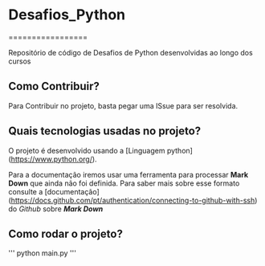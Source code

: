 # Desafios_Python
=================

Repositório de código de Desafios de Python desenvolvidas ao longo dos cursos

Como Contribuir?
----------------

Para Contribuir no projeto, basta pegar uma ISsue para ser resolvida.

Quais tecnologias usadas no projeto?
------------------------------------

O projeto é desenvolvido usando a [Linguagem python] (https://www.python.org/).

Para a documentação iremos usar uma ferramenta para processar **Mark Down**
que ainda não foi definida. Para saber mais sobre esse formato consulte a [documentação] (https://docs.github.com/pt/authentication/connecting-to-github-with-ssh) do *Github* sobre ***Mark Down***

Como rodar o projeto?
---------------------

'''
python main.py
'''

